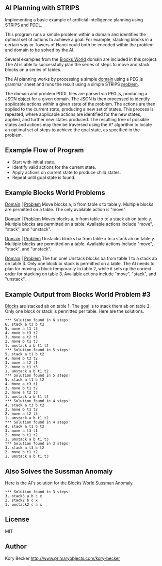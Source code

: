 ﻿AI Planning with STRIPS
--------

Implementing a basic example of artificial intelligence planning using STRIPS and PDDL.

This program runs a simple problem within a domain and identifies the optimal set of actions to achieve a goal. For example, stacking blocks in a certain way or Towers of Hanoi could both be encoded within the problem and domain to be solved by the AI.

Several examples from the [Blocks World](http://en.wikipedia.org/wiki/Blocks_world) domain are included in this project. The AI is able to successfully plan the series of steps to move and stack blocks on a series of tables.

The AI planning works by processing a simple [domain](https://gist.github.com/primaryobjects/22363e71112d716ea183) using a PEG.js grammar sheet and runs the result using a simple STRIPS [problem](https://gist.github.com/primaryobjects/6f39bf5497b7f52cf17a).

The domain and problem PDDL files are parsed via PEG.js, producing a JSON [object](https://gist.github.com/primaryobjects/6cb0d14b3bbef3388b7a) for a given domain. The JSON is then processed to identify applicable actions within a given state of the problem. The actions are then applied to the current state, producing a new set of states. This process is repeated, where applicable actions are identified for the new states, applied, and further new states produced. The resulting tree of possible states and actions may then be traversed using the A* algorithm to locate an optimal set of steps to achieve the goal state, as specified in the problem.

## Example Flow of Program

- Start with initial state.
- Identify valid actions for the current state.
- Apply actions on current state to produce child states.
- Repeat until goal state is found.

## Example Blocks World Problems

[Domain](https://github.com/primaryobjects/strips/blob/master/grammar/blocksworld1/domain.txt) | 
[Problem](https://github.com/primaryobjects/strips/blob/master/grammar/blocksworld1/problem.txt)
Move blocks a, b from table x to table y. Multiple blocks are permitted on a table. The only available action is "move".

[Domain](https://github.com/primaryobjects/strips/blob/master/grammar/blocksworld2/domain.txt) | 
[Problem](https://github.com/primaryobjects/strips/blob/master/grammar/blocksworld2/problem.txt)
Moves blocks a, b from table x to a stack ab on table y. Multiple blocks are permitted on a table. Available actions include "move", "stack", and "unstack".

[Domain](https://github.com/primaryobjects/strips/blob/master/grammar/blocksworld2/domain.txt) | 
[Problem](https://github.com/primaryobjects/strips/blob/master/grammar/blocksworld2/problem2.txt)
Unstacks blocks ba from table x to a stack ab on table y. Multiple blocks are permitted on a table. Available actions include "move", "stack", and "unstack".

[Domain](https://github.com/primaryobjects/strips/blob/master/grammar/blocksworld3/domain.txt) | 
[Problem](https://github.com/primaryobjects/strips/blob/master/grammar/blocksworld3/problem.txt)
The fun one! Unstack blocks ba from table 1 to a stack ab on table 3. Only one block or stack is permitted on a table. The AI needs to plan for moving a block temporarily to table 2, while it sets up the correct order for stacking on table 3. Available actions include "move", "stack", and "unstack".

## Example Output from Blocks World Problem #3

[Blocks](http://www.d.umn.edu/~gshute/cs2511/projects/Java/assignment6/blocks/blocks.xhtml) are stacked ab on table 1. The [goal](https://github.com/primaryobjects/strips/blob/master/grammar/blocksworld3/problem2.txt) is to stack them ab on table 2. Only one block or stack is permitted per table. Here are the solutions.

```
*** Solution found in 6 steps!
6. stack a t3 b t2
5. move a t1 t3
4. move b t3 t2
3. move a t2 t1
2. move b t1 t3
1. unstack a b t1 t2
*** Solution found in 5 steps!
5. stack a t1 b t2
4. move b t3 t2
3. move a t2 t1
2. move b t1 t3
1. unstack a b t1 t2
*** Solution found in 5 steps!
5. stack a t1 b t2
4. move a t3 t1
3. move b t1 t2
2. move a t2 t3
1. unstack a b t1 t2
*** Solution found in 4 steps!
4. stack a t3 b t2
3. move b t1 t2
2. move a t2 t3
1. unstack a b t1 t2
*** Solution found in 4 steps!
4. stack a t1 b t2
3. move a t3 t1
2. move b t1 t2
1. unstack a b t1 t3
*** Solution found in 3 steps!
3. stack a t3 b t2
2. move b t1 t2
1. unstack a b t1 t3
```

## Also Solves the Sussman Anomaly

Here is the AI's [solution](https://github.com/primaryobjects/strips/blob/master/grammar/blocksworld5/problem.txt) for the Blocks World [Sussman Anomaly](http://en.wikipedia.org/wiki/Sussman_Anomaly).

```
*** Solution found in 3 steps!
3. stack3 a b c x
2. stack2 b c x
1. unstack2 c a x
```

License
----

MIT

Author
----
Kory Becker
http://www.primaryobjects.com/kory-becker